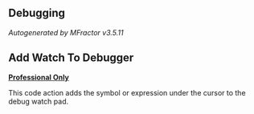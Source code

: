 ## Debugging
*Autogenerated by MFractor v3.5.11*
## Add Watch To Debugger

**[Professional Only](https://www.mfractor.com/buy?utm_source=docs&utm_medium=professional_only)**

This code action adds the symbol or expression under the cursor to the debug watch pad.


